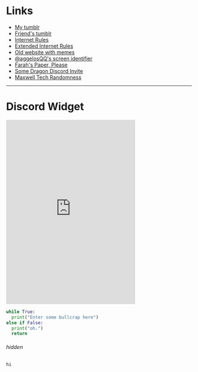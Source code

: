 # **Links**

- [My tumblr](https://robinsmeme.tumblr.com "robinsmeme.tumblr.com")
- [Friend's tumblr](https://neroblackcat.tumblr.com)
- [Internet Rules](/internetrules.html)
- [Extended Internet Rules](/memes/extended.txt)
- [Old website with memes](/memes/index.html)
- [@aggelosQQ's screen identifier](/made/by/aggelos/ScreenIdentifier/index.html)
- [Farah's Paper, Please](/made/by/farah/papersplease.html)
- [Some Dragon Discord Invite](http://inv.rtb.dragonfire.me)
- [Maxwell Tech Randomness](/randomness/index.html)

---

# Discord Widget
<dl>
<iframe src="https://discordapp.com/widget?id=250777932849479681&theme=dark" width="350" height="500" allowtransparency="true" frameborder="0"></iframe>
</dl>

```python
while True:
  print("Enter some bullcrap here")
else if False:
  print("oh.")
  return
```

###### hidden
`hi`



